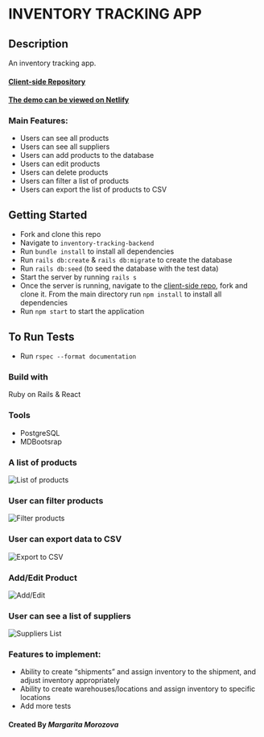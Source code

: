 # INVENTORY TRACKING APP

## Description

An inventory tracking app. 


#### [Client-side Repository](https://github.com/rita-morozova/inventory-tracking-frontend)

#### [The demo can be viewed on Netlify](https://inventory-tracking-mm.netlify.app/) 

### Main Features:
* Users can see all products
* Users can see all suppliers
* Users can add products to the database
* Users can edit products
* Users can delete products
* Users can filter a list of products
* Users can export the list of products to CSV

## Getting Started
- Fork and clone this repo
- Navigate to `inventory-tracking-backend`
- Run `bundle install` to install all dependencies 
- Run `rails db:create` & `rails db:migrate` to create the database
- Run `rails db:seed` (to seed the database with the test data) 
- Start the server by running `rails s`
- Once the server is running, navigate to the [client-side repo](https://github.com/rita-morozova/inventory-tracking-frontend), fork and clone it. From the main directory run `npm install` to install all dependencies
- Run `npm start` to start the application

## To Run Tests
- Run `rspec --format documentation`

### Build with
Ruby on Rails & React

### Tools
* PostgreSQL
* MDBootsrap

### A list of products

![List of products](https://res.cloudinary.com/diexi8g0j/image/upload/v1642108772/Screen_Shot_2022-01-13_at_1.19.25_PM_rqigwu.png)

### User can filter products

![Filter products](https://res.cloudinary.com/diexi8g0j/image/upload/v1642103350/Screen_Shot_2022-01-13_at_11.45.23_AM_j2py33.png)

### User can export data to CSV

![Export to CSV](https://res.cloudinary.com/diexi8g0j/image/upload/v1642103350/Screen_Shot_2022-01-13_at_11.47.22_AM_mpuukf.png)

### Add/Edit Product

![Add/Edit](https://res.cloudinary.com/diexi8g0j/image/upload/v1642103349/Screen_Shot_2022-01-13_at_11.45.41_AM_s5vh0u.png)

### User can see a list of suppliers

![Suppliers List](https://res.cloudinary.com/diexi8g0j/image/upload/v1642103349/Screen_Shot_2022-01-13_at_11.47.34_AM_uaquuw.png)

### Features to implement:
* Ability to create “shipments” and assign inventory to the shipment, and adjust inventory appropriately
* Ability to create warehouses/locations and assign inventory to specific locations
* Add more tests

#### Created By _**Margarita Morozova**_
